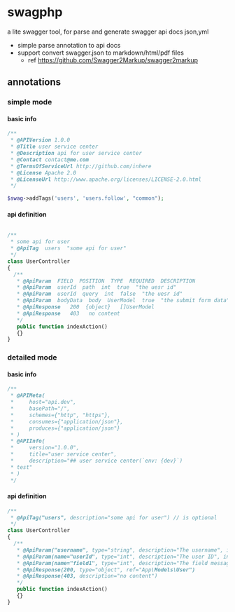 # swagphp

a lite swagger tool, for parse and generate swagger api docs json,yml

- simple parse annotation to api docs
- support convert swagger.json to markdown/html/pdf files
  - ref https://github.com/Swagger2Markup/swagger2markup

## annotations


### simple mode

#### basic info

```php
/**
 * @APIVersion 1.0.0
 * @Title user service center
 * @Description api for user service center
 * @Contact contact@me.com
 * @TermsOfServiceUrl http://github.com/inhere
 * @License Apache 2.0
 * @LicenseUrl http://www.apache.org/licenses/LICENSE-2.0.html
 */
```

```php
$swag->addTags('users', 'users.follow', "common");
```

#### api definition

```php

/**
 * some api for user
 * @ApiTag  users  "some api for user"
 */
class UserController 
{
  /**
   * @ApiParam  FIELD  POSITION  TYPE  REQUIRED  DESCRIPTION
   * @ApiParam  userId  path  int  true  "the uesr id"
   * @ApiParam  userId  query  int  false  "the uesr id"
   * @ApiParam  bodyData  body  UserModel  true  "the submit form data"
   * @ApiResponse   200  {object}   []UserModel
   * @ApiResponse   403   no content
   */
   public function indexAction() 
   {}
}
```

### detailed mode

#### basic info

```php
/**
 * @APIMeta(
 *     host="api.dev",
 *     basePath="/",
 *     schemes={"http", "https"},
 *     consumes={"application/json"},
 *     produces={"application/json"}
 * )
 * @APIInfo(
 *     version="1.0.0",
 *     title="user service center",
 *     description="## user service center(`env: {dev}`)
 * test"
 * )
 */
```

#### api definition

```php
/**
 * @ApiTag("users", description="some api for user") // is optional
 */
class UserController 
{
  /**
   * @ApiParam("username", type="string", description="The username", in="header")
   * @ApiParam(name="userId", type="int", description="The user ID", in="path", required=true)
   * @ApiParam(name="field1", type="int", description="The field message", in="query")
   * @ApiResponse(200, type="object", ref="App\Models\User")
   * @ApiResponse(403, description="no content")
   */
   public function indexAction() 
   {}
}
```
